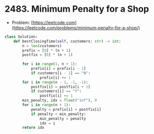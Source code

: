 # 2483. Minimum Penalty for a Shop

- Problem: [https://leetcode.com](https://leetcode.com/problems/minimum-penalty-for-a-shop/)

```python
class Solution:
    def bestClosingTime(self, customers: str) -> int:
        n = len(customers)
        prefix = [0] * (n + 1)
        postfix = [0] * (n + 1)
        
        for i in range(1, n + 1):
            prefix[i] = prefix[i - 1]
            if customers[i - 1] == "N":
                prefix[i] += 1
        for i in range(n - 1, -1, -1):
            postfix[i] = postfix[i + 1]
            if customers[i] == "Y":
                postfix[i] += 1
        min_penalty, idx = float("inf"), 0
        for i in range(n + 1):
            penalty = prefix[i] + postfix[i]
            if penalty < min_penalty:
                min_penalty = penalty
                idx = i
        return idx
```